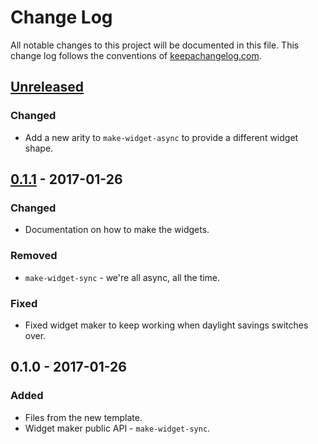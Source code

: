 # Change Log
All notable changes to this project will be documented in this file. This change log follows the conventions of [keepachangelog.com](http://keepachangelog.com/).

## [Unreleased]
### Changed
- Add a new arity to `make-widget-async` to provide a different widget shape.

## [0.1.1] - 2017-01-26
### Changed
- Documentation on how to make the widgets.

### Removed
- `make-widget-sync` - we're all async, all the time.

### Fixed
- Fixed widget maker to keep working when daylight savings switches over.

## 0.1.0 - 2017-01-26
### Added
- Files from the new template.
- Widget maker public API - `make-widget-sync`.

[Unreleased]: https://github.com/your-name/ped/compare/0.1.1...HEAD
[0.1.1]: https://github.com/your-name/ped/compare/0.1.0...0.1.1
